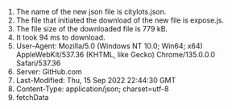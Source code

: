 1. The name of the new json file is citylots.json. 
2. The file that initiated the download of the new file is expose.js.
3. The file size of the downloaded file is 779 kB.
4. It took 94 ms to download.
5. User-Agent: Mozilla/5.0 (Windows NT 10.0; Win64; x64) AppleWebKit/537.36 (KHTML, like Gecko) Chrome/135.0.0.0 Safari/537.36
6. Server: GitHub.com
7. Last-Modified: Thu, 15 Sep 2022 22:44:30 GMT
8. Content-Type: application/json; charset=utf-8
9. fetchData
